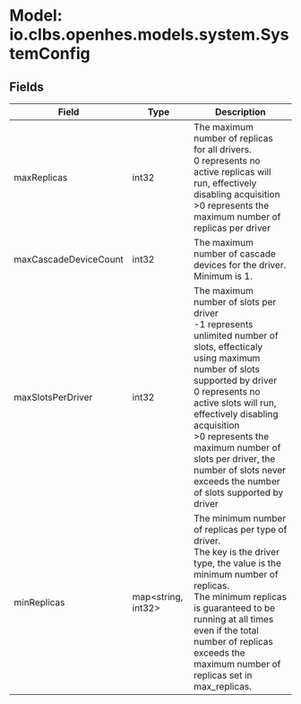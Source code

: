 # Model: io.clbs.openhes.models.system.SystemConfig

## Fields

| Field | Type | Description |
| --- | --- | --- |
| maxReplicas | int32 | The maximum number of replicas for all drivers.<br>    0 represents no active replicas will run, effectively disabling acquisition<br>   >0 represents the maximum number of replicas per driver |
| maxCascadeDeviceCount | int32 | The maximum number of cascade devices for the driver. Minimum is 1. |
| maxSlotsPerDriver | int32 | The maximum number of slots per driver<br>   -1 represents unlimited number of slots, effecticaly using maximum number of slots supported by driver<br>    0 represents no active slots will run, effectively disabling acquisition<br>   >0 represents the maximum number of slots per driver, the number of slots never exceeds the number of slots supported by driver |
| minReplicas | map<string, int32> | The minimum number of replicas per type of driver.<br> The key is the driver type, the value is the minimum number of replicas.<br> The minimum replicas is guaranteed to be running at all times even if the total number of replicas exceeds the maximum number of replicas set in max_replicas. |

